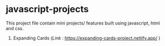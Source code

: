 # javascript-projects
This project file contain mini projects/ features built using javascript, html and css.

1. Expanding Cards (<i>Link </i> : https://expanding-cards-project.netlify.app/ )
